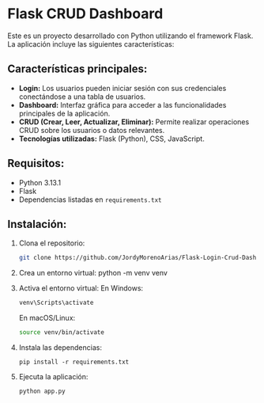 # Flask CRUD Dashboard

Este es un proyecto desarrollado con Python utilizando el framework Flask. La aplicación incluye las siguientes características:

## Características principales:
- **Login:** Los usuarios pueden iniciar sesión con sus credenciales conectándose a una tabla de usuarios.
- **Dashboard:** Interfaz gráfica para acceder a las funcionalidades principales de la aplicación.
- **CRUD (Crear, Leer, Actualizar, Eliminar):** Permite realizar operaciones CRUD sobre los usuarios o datos relevantes.
- **Tecnologías utilizadas:** Flask (Python), CSS, JavaScript.

## Requisitos:
- Python 3.13.1
- Flask
- Dependencias listadas en `requirements.txt`

## Instalación:
1. Clona el repositorio:
   ```bash
   git clone https://github.com/JordyMorenoArias/Flask-Login-Crud-Dashboard
   ```
2. Crea un entorno virtual:
     python -m venv venv

3. Activa el entorno virtual:
    En Windows:
      ```bash
      venv\Scripts\activate
      ```
   En macOS/Linux:
      ```bash
      source venv/bin/activate
      ```
7. Instala las dependencias:
     ```
     pip install -r requirements.txt
     ```
 9. Ejecuta la aplicación:
     ```
     python app.py
     ```
